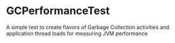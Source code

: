 # GCPerformanceTest
A simple test to create flavors of Garbage Collection activities and application thread loads for measuring JVM performance
